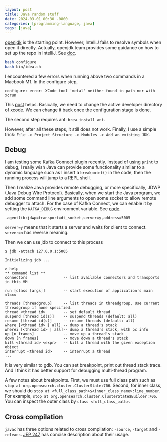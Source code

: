 ```yaml
---
layout: post
title: Java random stuff
date: 2024-03-01 00:30 -0800
categories: [programming-language, java]
tags: [java]
---
```


[openjdk](https://github.com/openjdk/jdk) is the starting point. However,
IntelliJ fails to resolve symbols when open it directly. Actually, openjdk team
provides some guidance on how to set up the repo in IntelliJ. See
[doc](https://github.com/openjdk/jdk/blob/master/doc/ide.md#intellij-idea).

```bash
bash configure
bash bin/idea.sh
```

I encountered a few errors when running above two commands in a Macbook M1. In
the configure step,

```
configure: error: XCode tool 'metal' neither found in path nor with xcrun
```

This [post](https://github.com/gfx-rs/gfx/issues/2309) helps. Basically, we
need to change the active developer directory of xcode. We can change it back
once the configuration stage is done.

The second step requires ant: `brew install ant`.

However, after all these steps, it still does not work. Finally, I use a simple
trick: `File -> Project Structure -> Modules -> Add an existing JDK`.

## Debug

I am testing some Kafka Connect plugin recently. Instead of using `print` to
debug, I really wish Java can provide some functionality similar to a dynamic
language such as I insert a `breakpoint()` in the code, then the running
process will jump to a REPL shell.

Then I realize Java provides remote debugging, or more specifically, JDWP (Java
Debug Wire Protocol). Basically, when we start the Java program, we add some
command line arguments to open some socket to allow remote debugger to attach.
For the case of Kafka Connect, we can enable it by setting the `KAFKA_DEBUG`
environment variable. See
[code](https://github.com/apache/kafka/blob/2.8.1/bin/kafka-run-class.sh#L245-L245).

```
-agentlib:jdwp=transport=dt_socket,server=y,address=5005
```

`server=y` means that it starts a server and waits for client to connect.
`server=n` has reverse meaning.

Then we can use jdb to connect to this process

```
$ jdb -attach 127.0.0.1:5005

Initializing jdb ...

> help
** command list **
connectors                -- list available connectors and transports in this VM

run [class [args]]        -- start execution of application's main class

threads [threadgroup]     -- list threads in threadgroup. Use current threadgroup if none specified.
thread <thread id>        -- set default thread
suspend [thread id(s)]    -- suspend threads (default: all)
resume [thread id(s)]     -- resume threads (default: all)
where [<thread id> | all] -- dump a thread's stack
wherei [<thread id> | all]-- dump a thread's stack, with pc info
up [n frames]             -- move up a thread's stack
down [n frames]           -- move down a thread's stack
kill <thread id> <expr>   -- kill a thread with the given exception object
interrupt <thread id>     -- interrupt a thread
...
```

It is very similar to gdb. You can set breakpoint, print out thread stack
trace. And I think it has better support for debugging multi-thread program.

A few notes about breakpoints. First, we must use full class path such as
`stop at org.opensearch.cluster.ClusterState:706`. Second, for inner class, we
should do `stop at <full_class_path>$<inner_class_name>:line_number`. For
example, `stop at org.opensearch.cluster.ClusterState$Builder:706`. You can
inspect the outer class by `class <full_class_path>`.

## Cross compilation

`javac` has three options related to cross compilation: `-source`, `-target`
and `-releaes`. [JEP 247](https://openjdk.org/jeps/247) has concise description
about their usage.
